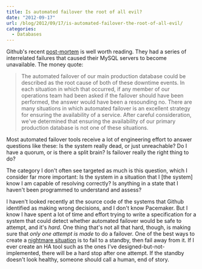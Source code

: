 ```yaml
---
title: Is automated failover the root of all evil?
date: "2012-09-17"
url: /blog/2012/09/17/is-automated-failover-the-root-of-all-evil/
categories:
  - Databases
---
```

Github's recent [post-mortem][1] is well worth reading. They had a series of interrelated failures that caused their MySQL servers to become unavailable. The money quote:

> The automated failover of our main production database could be described as the root cause of both of these downtime events. In each situation in which that occurred, if any member of our operations team had been asked if the failover should have been performed, the answer would have been a resounding no. There are many situations in which automated failover is an excellent strategy for ensuring the availability of a service. After careful consideration, we've determined that ensuring the availability of our primary production database is not one of these situations.

Most automated failover tools receive a lot of engineering effort to answer questions like these: Is the system really dead, or just unreachable? Do I have a quorum, or is there a split brain? Is failover really the right thing to do?

The category I don't often see targeted as much is this question, which I consider far more important: Is the system in a situation that I [the system] know I am capable of resolving correctly? Is anything in a state that I haven't been programmed to understand and assess?

I haven't looked recently at the source code of the systems that Github identified as making wrong decisions, and I don't know Pacemaker. But I know I have spent a lot of time and effort trying to write a specification for a system that could detect whether automated failover would be safe to attempt, and it's *hard*. One thing that's not all that hard, though, is making sure that *only one attempt is made* to do a failover. One of the best ways to create a [nightmare situation][2] is to fail to a standby, then fail away from it. If I ever create an HA tool such as the ones I've designed-but-not-implemented, there will be a hard stop after one attempt. If the standby doesn't look healthy, someone should call a human, end of story.

 [1]: https://github.com/blog/1261-github-availability-this-week
 [2]: http://www.xaprb.com/blog/2011/05/04/whats-wrong-with-mmm/
